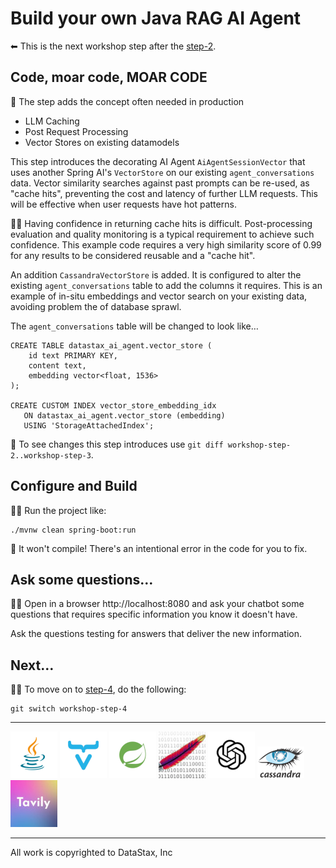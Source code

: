 # Build your own Java RAG AI Agent

 ⬅ This is the next workshop step after the [step-2](../workshop-step-2).

## Code, moar code, MOAR CODE

 🤩 The step adds the concept often needed in production
- LLM Caching
- Post Request Processing
- Vector Stores on existing datamodels



This step introduces the decorating AI Agent `AiAgentSessionVector` that uses another Spring AI's `VectorStore` on our existing `agent_conversations` data.  Vector similarity searches against past prompts can be re-used, as "cache hits", preventing the cost and latency of further LLM requests.  This will be effective when user requests have hot patterns.

 👷‍♂️ Having confidence in returning cache hits is difficult.  Post-processing evaluation and quality monitoring is a typical requirement to achieve such confidence.  This example code requires a very high similarity score of 0.99 for any results to be considered reusable and a "cache hit".

An addition `CassandraVectorStore` is added.  It is configured to alter the existing `agent_conversations` table to add the columns it requires. This is an example of in-situ embeddings and vector search on your existing data, avoiding problem the of database sprawl.

The `agent_conversations` table will be changed to look like…
```
CREATE TABLE datastax_ai_agent.vector_store (
    id text PRIMARY KEY,
    content text,
    embedding vector<float, 1536>
);

CREATE CUSTOM INDEX vector_store_embedding_idx
   ON datastax_ai_agent.vector_store (embedding)
   USING 'StorageAttachedIndex';
```


 🔎 To see changes this step introduces use `git diff workshop-step-2..workshop-step-3`.

## Configure and Build


 🏃🏿 Run the project like:
```
./mvnw clean spring-boot:run
```

 🚧 It won't compile! There's an intentional error in the code for you to fix.


## Ask some questions…

 👩‍💻 Open in a browser http://localhost:8080
 and ask your chatbot some questions that requires specific information you know it doesn't have.


Ask the questions testing for answers that deliver the new information.


## Next…

 💪🏽 To move on to [step-4](../workshop-step-4), do the following:
```
git switch workshop-step-4
```



***
![java](./src/assets/java.png) ![vaadin](./src/assets/vaadin.png) ![spring](./src/assets/spring.png) ![tika](./src/assets/tika.jpeg) ![openai](./src/assets/openai.png) ![cassandra](./src/assets/cassandra.png) ![tavily](./src/assets/tavily.jpeg)

***
All work is copyrighted to DataStax, Inc